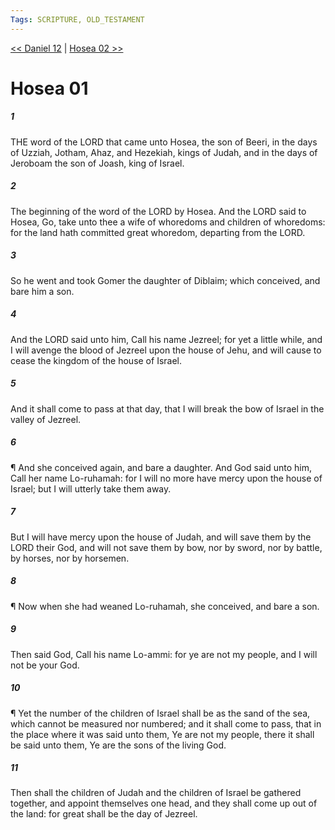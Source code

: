 ```yaml
---
Tags: SCRIPTURE, OLD_TESTAMENT
---
```


[<< Daniel 12](OLD_TESTAMENT/27_Daniel/Daniel_12.md) | [Hosea 02 >>](OLD_TESTAMENT/28_Hosea/Hosea_02.md)

# Hosea 01

##### 1
 THE word of the LORD that came unto Hosea, the son of Beeri, in the days of Uzziah, Jotham, Ahaz, and Hezekiah, kings of Judah, and in the days of Jeroboam the son of Joash, king of Israel.
##### 2
 The beginning of the word of the LORD by Hosea.  And the LORD said to Hosea, Go, take unto thee a wife of whoredoms and children of whoredoms: for the land hath committed great whoredom, departing from the LORD.
##### 3
 So he went and took Gomer the daughter of Diblaim; which conceived, and bare him a son.
##### 4
 And the LORD said unto him, Call his name Jezreel; for yet a little while, and I will avenge the blood of Jezreel upon the house of Jehu, and will cause to cease the kingdom of the house of Israel.
##### 5
 And it shall come to pass at that day, that I will break the bow of Israel in the valley of Jezreel.
##### 6
 ¶ And she conceived again, and bare a daughter.  And God said unto him, Call her name Lo-ruhamah: for I will no more have mercy upon the house of Israel; but I will utterly take them away.
##### 7
 But I will have mercy upon the house of Judah, and will save them by the LORD their God, and will not save them by bow, nor by sword, nor by battle, by horses, nor by horsemen.
##### 8
 ¶ Now when she had weaned Lo-ruhamah, she conceived, and bare a son.
##### 9
 Then said God, Call his name Lo-ammi: for ye are not my people, and I will not be your God.
##### 10
 ¶ Yet the number of the children of Israel shall be as the sand of the sea, which cannot be measured nor numbered; and it shall come to pass, that in the place where it was said unto them, Ye are not my people, there it shall be said unto them, Ye are the sons of the living God.
##### 11
 Then shall the children of Judah and the children of Israel be gathered together, and appoint themselves one head, and they shall come up out of the land: for great shall be the day of Jezreel.

